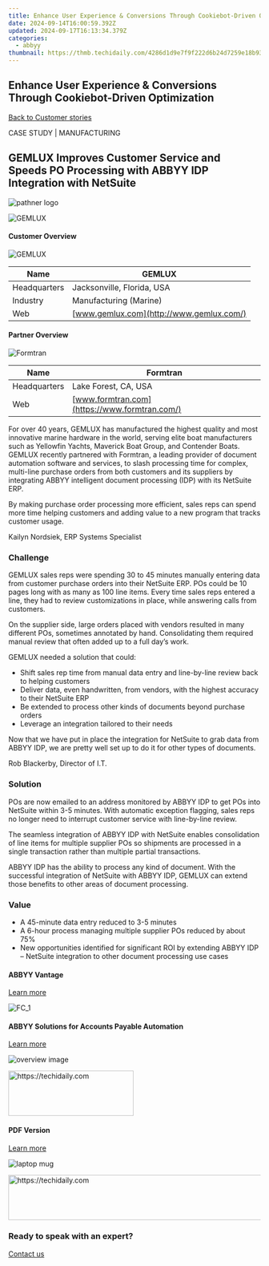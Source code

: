 ```yaml
---
title: Enhance User Experience & Conversions Through Cookiebot-Driven Optimization
date: 2024-09-14T16:00:59.392Z
updated: 2024-09-17T16:13:34.379Z
categories:
  - abbyy
thumbnail: https://thmb.techidaily.com/4286d1d9e7f9f222d6b24d7259e18b93ce578dc75aedffe72b83d7d3b1179de6.jpg
---
```


## Enhance User Experience & Conversions Through Cookiebot-Driven Optimization

[Back to Customer stories](https://tools.techidaily.com/abbyy/products/)

CASE STUDY | MANUFACTURING

## GEMLUX Improves Customer Service and Speeds PO Processing with ABBYY IDP Integration with NetSuite

![pathner logo](https://content.abbyy.com/-/media/project/abbyy/abbyy/insights/customer-stories/white-logos/gemlux_white_120x40.png?h=40&iar=0&w=120)

![GEMLUX](https://content.abbyy.com/-/jssmedia/project/abbyy/abbyy/insights/customer%20stories/case%20studies%20main%20images/brantman_240202_gemviking_drone_028_905x.jpg) 

#### Customer Overview

![GEMLUX](https://content.abbyy.com/-/jssmedia/project/abbyy/abbyy/insights/customer%20stories/logos%20colorized/gemlux-logo.svg) 

| Name         | GEMLUX                                   |
| ------------ | ---------------------------------------- |
| Headquarters | Jacksonville, Florida, USA               |
| Industry     | Manufacturing (Marine)                   |
| Web          | [www.gemlux.com](http://www.gemlux.com/) |

#### Partner Overview

![Formtran](https://static1.abbyy.com/abbyycommedia/29978/formtran-logo-172x24.jpg) 

| Name         | Formtran                                      |
| ------------ | --------------------------------------------- |
| Headquarters | Lake Forest, CA, USA                          |
| Web          | [www.formtran.com](https://www.formtran.com/) |

For over 40 years, GEMLUX has manufactured the highest quality and most innovative marine hardware in the world, serving elite boat manufacturers such as Yellowfin Yachts, Maverick Boat Group, and Contender Boats. GEMLUX recently partnered with Formtran, a leading provider of document automation software and services, to slash processing time for complex, multi-line purchase orders from both customers and its suppliers by integrating ABBYY intelligent document processing (IDP) with its NetSuite ERP. 

By making purchase order processing more efficient, sales reps can spend more time helping customers and adding value to a new program that tracks customer usage.

Kailyn Nordsiek, ERP Systems Specialist

### Challenge

GEMLUX sales reps were spending 30 to 45 minutes manually entering data from customer purchase orders into their NetSuite ERP. POs could be 10 pages long with as many as 100 line items. Every time sales reps entered a line, they had to review customizations in place, while answering calls from customers.

On the supplier side, large orders placed with vendors resulted in many different POs, sometimes annotated by hand. Consolidating them required manual review that often added up to a full day’s work.

GEMLUX needed a solution that could:

* Shift sales rep time from manual data entry and line-by-line review back to helping customers
* Deliver data, even handwritten, from vendors, with the highest accuracy to their NetSuite ERP
* Be extended to process other kinds of documents beyond purchase orders
* Leverage an integration tailored to their needs

Now that we have put in place the integration for NetSuite to grab data from ABBYY IDP, we are pretty well set up to do it for other types of documents.

Rob Blackerby, Director of I.T.

### Solution

POs are now emailed to an address monitored by ABBYY IDP to get POs into NetSuite within 3-5 minutes. With automatic exception flagging, sales reps no longer need to interrupt customer service with line-by-line review.

The seamless integration of ABBYY IDP with NetSuite enables consolidation of line items for multiple supplier POs so shipments are processed in a single transaction rather than multiple partial transactions.

ABBYY IDP has the ability to process any kind of document. With the successful integration of NetSuite with ABBYY IDP, GEMLUX can extend those benefits to other areas of document processing.

### Value

* A 45-minute data entry reduced to 3-5 minutes
* A 6-hour process managing multiple supplier POs reduced by about 75%
* New opportunities identified for significant ROI by extending ABBYY IDP – NetSuite integration to other document processing use cases

#### ABBYY Vantage

[Learn more](https://tools.techidaily.com/abbyy/products/)

![FC_1](https://content.abbyy.com/-/media/project/abbyy/abbyy/products/flexicapture/fc_1.jpg?h=392&iar=0&w=696)

#### ABBYY Solutions for Accounts Payable Automation

[Learn more](https://tools.techidaily.com/abbyy/products/)

![overview image](https://content.abbyy.com/-/media/project/abbyy/abbyy/solutions/ap-automation/overview-image.jpg?h=800&iar=0&w=1392)

<!-- affiliate ads begin -->
<a href="https://review-au.sjv.io/c/5597632/2098705/14409" target="_top" id="2098705">
  <img src="//a.impactradius-go.com/display-ad/14409-2098705" border="0" alt="https://techidaily.com" width="250" height="90"/>
</a>
<img height="0" width="0" src="https://review-au.sjv.io/i/5597632/2098705/14409" style="position:absolute;visibility:hidden;" border="0" />
<!-- affiliate ads end -->

#### PDF Version

[Learn more](https://content.abbyy.com/-/media/Project/Abbyy/Abbyy/Insights/Customer-Stories/PDFs/customer-story-intelligent-document-processing-manufacturing-gemlux-netsuite-en.pdf)

![laptop mug](https://content.abbyy.com/-/media/project/abbyy/abbyy/company/newsroom/news-images/laptop-mug.jpg?h=836&iar=0&w=1486)

<!-- affiliate ads begin -->
<a href="https://ephamedtechinc.pxf.io/c/5597632/2136626/26400" target="_top" id="2136626">
  <img src="//a.impactradius-go.com/display-ad/26400-2136626" border="0" alt="https://techidaily.com" width="728" height="90"/>
</a>
<img height="0" width="0" src="https://ephamedtechinc.pxf.io/i/5597632/2136626/26400" style="position:absolute;visibility:hidden;" border="0" />
<!-- affiliate ads end -->

### Ready to speak with an expert?

[Contact us](https://tools.techidaily.com/abbyy/products/)

<ins class="adsbygoogle"
     style="display:block"
     data-ad-format="autorelaxed"
     data-ad-client="ca-pub-7571918770474297"
     data-ad-slot="1223367746"></ins>

<ins class="adsbygoogle"
     style="display:block"
     data-ad-client="ca-pub-7571918770474297"
     data-ad-slot="8358498916"
     data-ad-format="auto"
     data-full-width-responsive="true"></ins>



